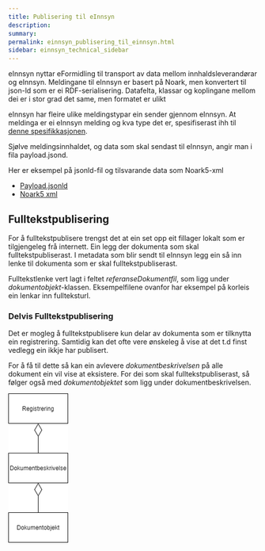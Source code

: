 ```yaml
---
title: Publisering til eInnsyn
description:
summary:
permalink: einnsyn_publisering_til_einnsyn.html
sidebar: einnsyn_technical_sidebar
---
```


eInnsyn nyttar eFormidling til transport av data mellom innhaldsleverandørar og eInnsyn.
Meldingane til eInnsyn er basert på Noark, men konvertert til json-ld som er ei RDF-serialisering. Datafelta, klassar og koplingane mellom dei er i stor grad det same, men formatet er ulikt

eInnsyn har fleire ulike meldingstypar ein sender gjennom eInnsyn. At meldinga er ei eInnsyn melding og kva type det er, spesifiserast ihh til [denne spesifikkasjonen](https://difi.github.io/felleslosninger/eformidling_nm_message.html#einnsyn).

Sjølve meldingsinnhaldet, og data som skal sendast til eInnsyn, angir man i fila payload.jsond.

Her er eksempel på jsonld-fil og tilsvarande data som Noark5-xml
* [Payload.jsonld](/felleslosninger/resources/einnsyn/eksempelfiler/konvertert_noark5tiljsonld.jsonld)
* [Noark5 xml](/felleslosninger/resources/einnsyn/eksempelfiler/noark5_basiseksempel.xml)

## Fulltekstpublisering
For å fulltekstpublisere trengst det at ein set opp eit fillager lokalt som er tilgjengeleg frå internett. Ein legg der dokumenta som skal fulltekstpubliserast. I metadata som blir sendt til eInnsyn legg ein så inn lenke til dokumenta som er skal fulltekstpubliserast.

Fulltekstlenke vert lagt i feltet *referanseDokumentfil*, som ligg under *dokumentobjekt*-klassen. Eksempelfilene ovanfor har eksempel på korleis ein lenkar inn fullteksturl.

### Delvis Fulltekstpublisering
Det er mogleg å fulltekstpublisere kun delar av dokumenta som er tilknytta ein registrering. Samtidig kan det ofte vere ønskeleg å vise at det t.d finst vedlegg ein ikkje har publisert.

For å få til dette så kan ein avlevere *dokumentbeskrivelsen* på alle dokument ein vil vise at eksistere. For dei som skal fulltekstpubliserast, så følger også med *dokumentobjektet* som ligg under dokumentbeskrivelsen.

![Struktur fulltekspublisering](/images/einnsyn/struktur_fulltekstpublisering.png)
